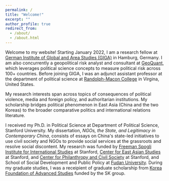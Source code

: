 ```yaml
---
permalink: /
title: "Welcome!"
excerpt: ""
author_profile: true
redirect_from:
  - /about/
  - /about.html
---
```

Welcome to my website! Starting January 2022, I am a research fellow at [German Institute of Global and Area Studies (GIGA)](https://www.giga-hamburg.de/en/) in Hamburg, Germany. I am also concurrently a geopolitical risk analyst and consultant at [GeoQuant](https://geoquant.com/), which leverages political science concepts to measure political risk across 100+ countries. Before joining GIGA, I was an adjunct assistant professor at the department of political science at [Randolph-Macon College](https://www.rmc.edu/) in Virgina, United States. 

My research interests span across topics of consequences of political violence, media and foreign policy, and authoritarian institutions. My scholarship bridges political phenomenon in East Asia (China and the two Koreas) to the broader comparative politics and international relations literature.

I received my Ph.D. in Political Science at Department of Political Science, Stanford University. My dissertation, *NGOs, the State, and Legitimacy in Contemporary China*, consists of essays on China's state-led initiatives to use civil society and NGOs to provide social services at the grassroots and resolve social discontent. My research was funded by [Freeman Spogli Institute for International Studies](https://fsi.stanford.edu/) at Stanford, [Center for East Asian Studies](https://ceas.stanford.edu/) at Stanford, and [Center for Philanthropy and Civil Society](https://pacscenter.stanford.edu/) at Stanford, and School of Social Development and Public Policy at [Fudan University](https://www.fudan.edu.cn/en/). During my graduate studies, I was a receipient of graduate scholarship from [Korea Foundation of Advanced Studies](http://www.kfas.or.kr/) funded by the SK group.



